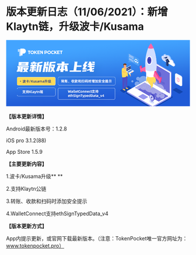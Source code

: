 # 版本更新日志（11/06/2021）：新增Klaytn链，升级波卡/Kusama

![](../../.gitbook/assets/xin-ban-ben-guan-wang-banner-zhong-.png)

**【版本更新详情】**

Android最新版本号：1.2.8

iOS pro 3.1.2(88) 

App Store 1.5.9

**【主要更新内容】**

1.波卡/Kusama升级** **

2.支持Klaytn公链 

3.转账、收款和扫码时添加安全提示 

4.WalletConnect支持ethSignTypedData_v4

**【版本更新方式】**

App内提示更新，或官网下载最新版本。（注意：TokenPocket唯一官方网址为：www.tokenpocket.pro）
